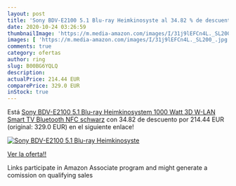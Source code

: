 ```yaml
---
layout: post
title: 'Sony BDV-E2100 5.1 Blu-ray Heimkinosyste al 34.82 % de descuento'
date: 2020-10-24 03:26:59
thumbnailImage: 'https://m.media-amazon.com/images/I/31j9lEFCn4L._SL200_.jpg'
images: [ 'https://m.media-amazon.com/images/I/31j9lEFCn4L._SL200_.jpg' ]
comments: true
category: ofertas
author: ring
slug: B00BG6YQLQ
description:
actualPrice: 214.44 EUR
comparePrice: 329.0 EUR
inStock: true
---
```


Está [Sony BDV-E2100 5.1 Blu-ray Heimkinosystem  1000 Watt  3D  W-LAN  Smart TV  Bluetooth  NFC  schwarz](https://www.amazon.de/dp/B00BG6YQLQ/?tag=tolees0ca-21) con 34.82 de descuento por 214.44 EUR (original: 329.0 EUR) en el siguiente enlace!

[![Sony BDV-E2100 5.1 Blu-ray Heimkinosyste](https://m.media-amazon.com/images/I/31j9lEFCn4L._SL200_.jpg)](https://www.amazon.de/dp/B00BG6YQLQ/?tag=tolees0ca-21)

[Ver la oferta!!](https://www.amazon.de/dp/B00BG6YQLQ/?tag=tolees0ca-21)

Links participate in Amazon Associate program and might generate a comission on qualifying sales


